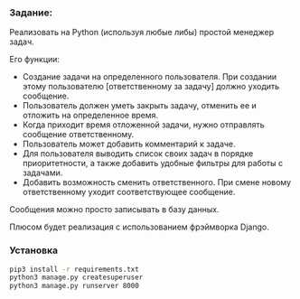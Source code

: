 ### Задание:

Реализовать на Python (используя любые либы) простой менеджер задач.

Его функции:

* Создание задачи на определенного пользователя. При создании этому пользователю [ответственному за задачу] должно уходить сообщение.
* Пользователь должен уметь закрыть задачу, отменить ее и отложить на определенное время.
* Когда приходит время отложенной задачи, нужно отправлять сообщение ответственному.
* Пользователь может добавить комментарий к задаче.
* Для пользователя выводить список своих задач в порядке приоритетности, а также добавить удобные фильтры для работы с задачами.
* Добавить возможность сменить ответственного. При смене новому ответственному уходит соответствующее сообщение.

Сообщения можно просто записывать в базу данных.

Плюсом будет реализация с использованием фрэймворка Django.


### Установка
```bash
pip3 install -r requirements.txt
python3 manage.py createsuperuser
python3 manage.py runserver 8000
```
